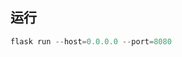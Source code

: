 <!--
 * @Description: 
 * @Version: 1.0
 * @Author: DaLao
 * @Email: dalao_li@163.com
 * @Date: 2021-09-24 20:37:24
 * @LastEditors: DaLao
 * @LastEditTime: 2021-12-25 02:19:55
-->


## 运行

```py
flask run --host=0.0.0.0 --port=8080
```